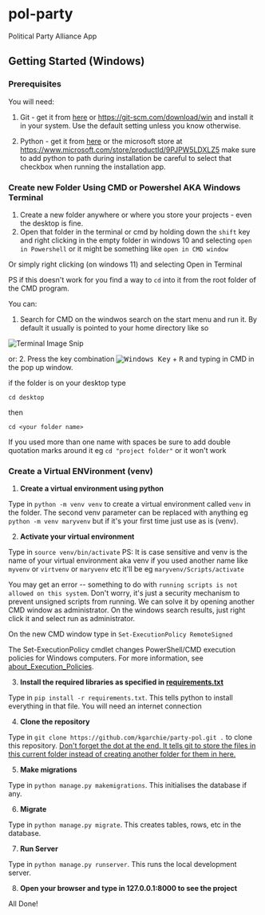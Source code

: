 # pol-party
Political Party Alliance App
## Getting Started (Windows)
### Prerequisites
You will need:
1. Git - get it from [here](https://github.com/git-for-windows/git/releases/download/v2.35.1.windows.2/Git-2.35.1.2-64-bit.exe) or https://git-scm.com/download/win and install it in your system. Use the default setting unless you know otherwise.

1. Python - get it from [here](https://www.python.org/ftp/python/3.10.2/python-3.10.2-amd64.exe) or the microsoft store at https://www.microsoft.com/store/productId/9PJPW5LDXLZ5 make sure to add python to path during installation be careful to select that checkbox when running the installation app.

### Create new Folder Using CMD or Powershel AKA Windows Terminal

1. Create a new folder anywhere or where you store your projects - even the desktop is fine.
1. Open that folder in the terminal or cmd by holding down the `shift` key and right clicking in the empty folder in windows 10 and selecting `open in Powershell` or it might be something like `open in CMD window`

Or simply right clicking (on windows 11) and selecting Open in Terminal

PS if this doesn't work for you find a way to `cd` into it from the root folder of the CMD program.

You can: 
  1. Search for CMD on the windwos search on the start menu and run it. By default it usually is pointed to your home directory like so

![Terminal Image Snip](https://github.com/kgarchie/Valentines/blob/main/static/media/Screenshot%202022-02-14%20073153.png "PSH image")

  or:
  2. Press the key combination <kbd>![Windows Key][winlogo]</kbd> + <kbd>R</kbd> and typing in CMD in the pop up window.

[winlogo]: http://i.stack.imgur.com/Rfuw7.png

if the folder is on your desktop type 

`cd desktop`

then

`cd <your folder name>`

If you used more than one name with spaces be sure to add double quotation marks around it eg `cd "project folder"` or it won't work


### Create a Virtual ENVironment (venv)

1. **Create a virtual environment using python**

Type in `python -m venv venv` to create a virtual environment called `venv` in the folder.
The second venv parameter can be replaced with anything eg `python -m venv maryvenv` but if it's your first time just use as is (venv).

2. **Activate your virtual environment**

Type in `source venv/bin/activate` PS: It is case sensitive and venv is the name of your virtual environment aka venv if you used another name like `myvenv` or `virtvenv` or `maryvenv` etc it'll be eg `maryvenv/Scripts/activate`

You may get an error -- something to do with `running scripts is not allowed on this system`. Don't worry, it's just a security mechanism to prevent unsigned scripts from running. We can solve it by opening another CMD window as administrator. On the windows search results, just right click it and select run as administrator.

On the new CMD window type in `Set-ExecutionPolicy RemoteSigned`

The Set-ExecutionPolicy cmdlet changes PowerShell/CMD execution policies for Windows computers. For more information, see [about_Execution_Policies](https://docs.microsoft.com/en-us/powershell/module/microsoft.powershell.core/about/about_execution_policies?view=powershell-7.2).

3. **Install the required libraries as specified in [requirements.txt](https://github.com/kgarchie/Valentines/blob/main/requirements.txt)**

Type in `pip install -r requirements.txt`. This tells python to install everything in that file. You will need an internet connection

4. **Clone the repository**

Type in `git clone https://github.com/kgarchie/party-pol.git .` to clone this repository. <u>Don't forget the dot at the end. It tells git to store the files in this current folder instead of creating another folder for them in here.</u>

5. **Make migrations**

Type in `python manage.py makemigrations`. This initialises the database if any.

6. **Migrate**

Type in `python manage.py migrate`. This creates tables, rows, etc in the database.

7. **Run Server**

Type in `python manage.py runserver`. This runs the local development server.

8. **Open your browser and type in 127.0.0.1:8000 to see the project**

All Done!
